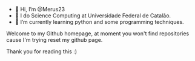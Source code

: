 - 👋 Hi, I’m @Merus23
- 👀 I do Science Computing at Universidade Federal de Catalão.
- 🌱 I’m currently learning python and some programming techniques.

Welcome to my Github homepage, at moment you won't find repositories cause I'm trying reset my github page.

Thank you for reading this :)
